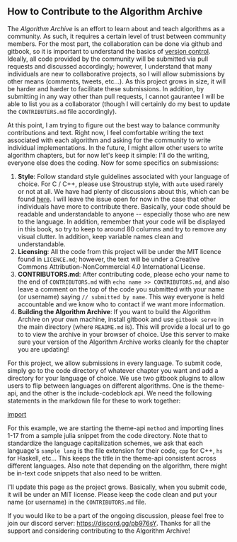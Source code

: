 ## How to Contribute to the Algorithm Archive

The *Algorithm Archive* is an effort to learn about and teach algorithms as a community. 
As such, it requires a certain level of trust between community members. 
For the most part, the collaboration can be done via github and gitbook, so it is important to understand the basics of [version control](principles_of_code/version_control.md). 
Ideally, all code provided by the community will be submitted via pull requests and discussed accordingly; however, I understand that many individuals are new to collaborative projects, so I will allow submissions by other means (comments, tweets, etc...).
As this project grows in size, it will be harder and harder to facilitate these submissions.
In addition, by submitting in any way other than pull requests, I cannot gaurantee I will be able to list you as a collaborator (though I will certainly do my best to update the `CONTRIBUTERS.md` file accordingly). 

At this point, I am trying to figure out the best way to balance community contributions and text. 
Right now, I feel comfortable writing the text associated with each algorithm and asking for the community to write individual implementations.
In the future, I might allow other users to write algorithm chapters, but for now let's keep it simple: I'll do the writing, everyone else does the coding.
Now for some specifics on submissions:

1. **Style**: Follow standard style guidelines associated with your language of choice. For C / C++, please use Stroustrup style, with `auto` used rarely or not at all. We have had plenty of discussions about this, which can be found [here](https://github.com/algorithm-archivists/algorithm-archive/issues/18). I will leave the issue open for now in the case that other individuals have more to contribute there. Basically, your code should be readable and understandable to anyone -- especially those who are new to the language. In addition, remember that your code will be displayed in this book, so try to keep to around 80 columns and try to remove any visual clutter. In addition, keep variable names clean and understandable. 
2. **Licensing**: All the code from this project will be under the MIT licence found in `LICENCE.md`; however, the text will be under a Creative Commons Attribution-NonCommercial 4.0 International License.
3. **CONTRIBUTORS.md**: After contributing code, please echo your name to the end of `CONTRIBUTORS.md` with `echo name >> CONTRIBUTORS.md`, and also leave a comment on the top of the code you submitted with your name (or username) saying `// submitted by name`. This way everyone is held accountable and we know who to contact if we want more information.
4. **Building the Algorithm Archive**: If you want to build the Algorithm Archive on your own machine, install gitbook and use `gitbook serve` in the main directory (where `README.md` is). This will provide a local url to go to to view the archive in your browser of choice. Use this server to make sure your version of the Algorithm Archive works cleanly for the chapter you are updating!

For this project, we allow submissions in every language. 
To submit code, simply go to the code directory of whatever chapter you want and add a directory for your language of choice. 
We use two gitbook plugins to allow users to flip between languages on different algorithms.
One is the theme-api, and the other is the include-codeblock api.
We need the following statements in the markdown file for these to work together:

[import](codeblock.txt)

For this example, we are starting the theme-api `method` and importing lines 1-17 from a sample julia snippet from the code directory.
Note that to standardize the language capitalization schemes, we ask that each language's `sample lang` is the file extension for their code, `cpp` for C++, `hs` for Haskell, etc...
This keeps the title in the theme-api consistent across different languages.
Also note that depending on the algorithm, there might be in-text code snippets that also need to be written.

I'll update this page as the project grows. Basically, when you submit code, it will be under an MIT license. Please keep the code clean and put your name (or username) in the `CONTRIBUTORS.md` file. 

If you would like to be a part of the ongoing discussion, please feel free to join our discord server: https://discord.gg/pb976sY.
Thanks for all the support and considering contributing to the Algorithm Archive!
